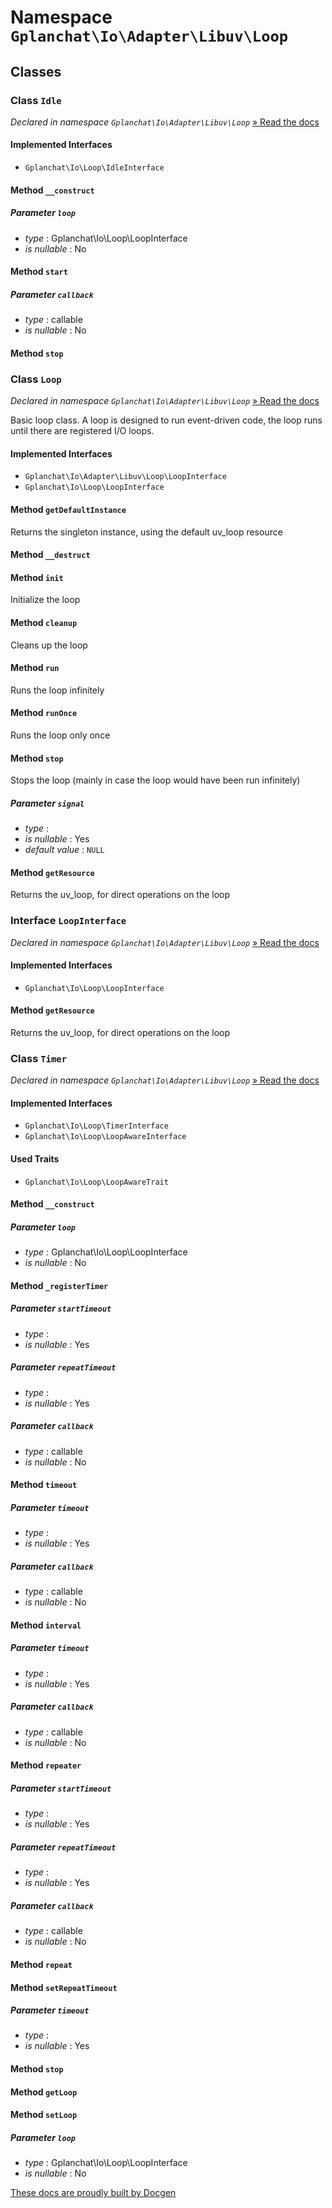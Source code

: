 Namespace `Gplanchat\Io\Adapter\Libuv\Loop`
==========



## Classes

### Class `Idle`

_Declared in namespace `Gplanchat\Io\Adapter\Libuv\Loop`_ [» Read the docs](Gplanchat-Io-Adapter-Libuv-Loop.md#class-idle)



#### Implemented Interfaces

* `Gplanchat\Io\Loop\IdleInterface`


#### Method `__construct`



##### Parameter `loop`


* *type* : Gplanchat\Io\Loop\LoopInterface
* *is nullable* : No


#### Method `start`



##### Parameter `callback`


* *type* : callable
* *is nullable* : No


#### Method `stop`





### Class `Loop`

_Declared in namespace `Gplanchat\Io\Adapter\Libuv\Loop`_ [» Read the docs](Gplanchat-Io-Adapter-Libuv-Loop.md#class-loop)

Basic loop class. A loop is designed to run event-driven code, the loop runs until there are registered I/O loops.

#### Implemented Interfaces

* `Gplanchat\Io\Adapter\Libuv\Loop\LoopInterface`
* `Gplanchat\Io\Loop\LoopInterface`


#### Method `getDefaultInstance`

Returns the singleton instance, using the default uv_loop resource

#### Method `__destruct`



#### Method `init`

Initialize the loop

#### Method `cleanup`

Cleans up the loop

#### Method `run`

Runs the loop infinitely

#### Method `runOnce`

Runs the loop only once

#### Method `stop`

Stops the loop (mainly in case the loop would have been run infinitely)

##### Parameter `signal`


* *type* : 
* *is nullable* : Yes
* *default value* : `NULL`


#### Method `getResource`

Returns the uv_loop, for direct operations on the loop



### Interface `LoopInterface`

_Declared in namespace `Gplanchat\Io\Adapter\Libuv\Loop`_ [» Read the docs](Gplanchat-Io-Adapter-Libuv-Loop.md#interface-loopinterface)



#### Implemented Interfaces

* `Gplanchat\Io\Loop\LoopInterface`


#### Method `getResource`

Returns the uv_loop, for direct operations on the loop



### Class `Timer`

_Declared in namespace `Gplanchat\Io\Adapter\Libuv\Loop`_ [» Read the docs](Gplanchat-Io-Adapter-Libuv-Loop.md#class-timer)



#### Implemented Interfaces

* `Gplanchat\Io\Loop\TimerInterface`
* `Gplanchat\Io\Loop\LoopAwareInterface`


#### Used Traits

* `Gplanchat\Io\Loop\LoopAwareTrait`


#### Method `__construct`



##### Parameter `loop`


* *type* : Gplanchat\Io\Loop\LoopInterface
* *is nullable* : No


#### Method `_registerTimer`



##### Parameter `startTimeout`


* *type* : 
* *is nullable* : Yes


##### Parameter `repeatTimeout`


* *type* : 
* *is nullable* : Yes


##### Parameter `callback`


* *type* : callable
* *is nullable* : No


#### Method `timeout`



##### Parameter `timeout`


* *type* : 
* *is nullable* : Yes


##### Parameter `callback`


* *type* : callable
* *is nullable* : No


#### Method `interval`



##### Parameter `timeout`


* *type* : 
* *is nullable* : Yes


##### Parameter `callback`


* *type* : callable
* *is nullable* : No


#### Method `repeater`



##### Parameter `startTimeout`


* *type* : 
* *is nullable* : Yes


##### Parameter `repeatTimeout`


* *type* : 
* *is nullable* : Yes


##### Parameter `callback`


* *type* : callable
* *is nullable* : No


#### Method `repeat`



#### Method `setRepeatTimeout`



##### Parameter `timeout`


* *type* : 
* *is nullable* : Yes


#### Method `stop`



#### Method `getLoop`



#### Method `setLoop`



##### Parameter `loop`


* *type* : Gplanchat\Io\Loop\LoopInterface
* *is nullable* : No






[These docs are proudly built by Docgen](https://github.com/gplanchat/php-docgen)